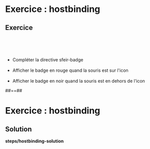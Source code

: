 <!-- .slide: class="exercice" -->
# Exercice : hostbinding
## Exercice
<br><br><br>

- Compléter la directive sfeir-badge <br><br>
- Afficher le badge en rouge quand la souris est sur l'icon <br><br>
- Afficher le badge en noir quand la souris est en dehors de l'icon

##==##

<!-- .slide: class="full-center exercice" -->
# Exercice : hostbinding
## Solution
__steps/hostbinding-solution__
